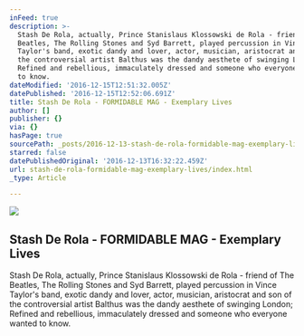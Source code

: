 ```yaml
---
inFeed: true
description: >-
  Stash De Rola, actually, Prince Stanislaus Klossowski de Rola - friend of The
  Beatles, The Rolling Stones and Syd Barrett, played percussion in Vince
  Taylor's band, exotic dandy and lover, actor, musician, aristocrat and son of
  the controversial artist Balthus was the dandy aesthete of swinging London;
  Refined and rebellious, immaculately dressed and someone who everyone wanted
  to know.
dateModified: '2016-12-15T12:51:32.005Z'
datePublished: '2016-12-15T12:52:06.691Z'
title: Stash De Rola - FORMIDABLE MAG - Exemplary Lives
author: []
publisher: {}
via: {}
hasPage: true
sourcePath: _posts/2016-12-13-stash-de-rola-formidable-mag-exemplary-lives.md
starred: false
datePublishedOriginal: '2016-12-13T16:32:22.459Z'
url: stash-de-rola-formidable-mag-exemplary-lives/index.html
_type: Article

---
```

<article style=""><img src="https://imgflo.herokuapp.com/graph/2b2431f8e7ba7b0/93c9b10972a66a61e975504b91ea805a/noop.jpg?input=http%3A%2F%2Fwww.formidablemag.com%2Fwp-content%2Fuploads%2F2015%2F10%2Fstash-de-rola_formidable.jpg" /><h1>Stash De Rola - FORMIDABLE MAG - Exemplary Lives</h1><p>Stash De Rola, actually, Prince Stanislaus Klossowski de Rola - friend of The Beatles, The Rolling Stones and Syd Barrett, played percussion in Vince Taylor's band, exotic dandy and lover, actor, musician, aristocrat and son of the controversial artist Balthus was the dandy aesthete of swinging London; Refined and rebellious, immaculately dressed and someone who everyone wanted to know.</p></article>